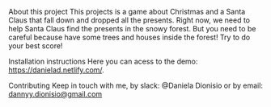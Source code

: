 About this project
This projects is a game about Christmas and a Santa Claus that fall down and dropped all the presents. Right now, we need to help Santa Claus find the presents in the snowy forest. But you need to be careful because have some trees and houses inside the forest!
Try to do your best score!


Installation instructions
Here you can acess to the demo: https://danielad.netlify.com/. 


Contributing
Keep in touch with me, by slack: @Daniela Dionisio or by email: dannyy.dionisio@gmail.com